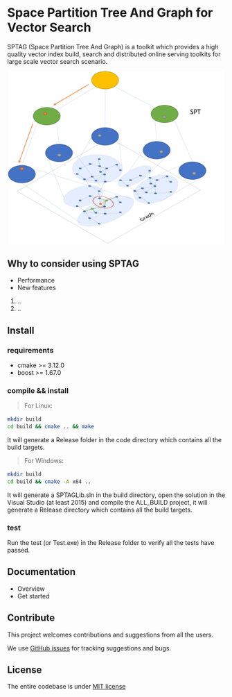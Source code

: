 # Space Partition Tree And Graph for Vector Search

 SPTAG (Space Partition Tree And Graph) is a toolkit which provides a high quality vector index build, search and distributed online serving toolkits for large scale vector search scenario. 
 <p align="center">
 <img src="./docs/img/sptag.png" alt="architecture" width="500"/>
 </p>

 ## **Why to consider using SPTAG**
 * Performance
 * New features
  1. ..
  2. ..

 ## **Install**

### **requirements**

* cmake >= 3.12.0
* boost >= 1.67.0

### **compile && install**

> For Linux:
```bash
mkdir build
cd build && cmake .. && make
```
It will generate a Release folder in the code directory which contains all the build targets.

> For Windows:
```bash
mkdir build
cd build && cmake -A x64 ..
```
It will generate a SPTAGLib.sln in the build directory, open the solution in the Visual Studio (at least 2015) and compile the ALL_BUILD project, it will generate a Release directory which contains all the build targets.

### **test** 

Run the test (or Test.exe) in the Release folder to verify all the tests have passed.

## **Documentation**

* Overview
* Get started

## **Contribute**

This project welcomes contributions and suggestions from all the users.

We use [GitHub issues](https://github.com/Microsoft/SPTAG/issues) for tracking suggestions and bugs.

## **License**
The entire codebase is under [MIT license](https://github.com/Microsoft/SPTAG/blob/master/LICENSE)